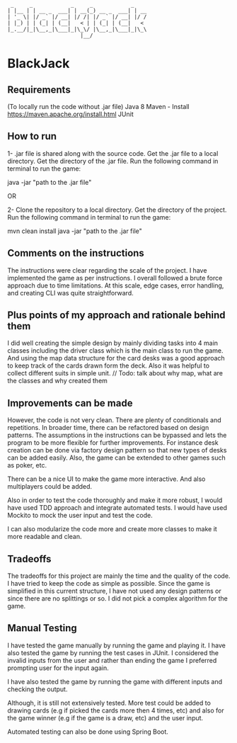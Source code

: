 ```
 _     _            _     _            _    
| |__ | | __ _  ___| | __(_) __ _  ___| | __
| '_ \| |/ _` |/ __| |/ /| |/ _` |/ __| |/ /
| |_) | | (_| | (__|   < | | (_| | (__|   < 
|_.__/|_|\__,_|\___|_|\_\/ |\__,_|\___|_|\_\
                       |__/                 
```

# BlackJack

## Requirements
(To locally run the code without .jar file)
Java 8
Maven -  Install https://maven.apache.org/install.html
JUnit

## How to run

1- .jar file is shared along with the source code. Get the .jar file to a local directory. 
Get the directory of the .jar file.  Run the following command in terminal to run the game:

java -jar "path to the .jar file"

OR 

2- Clone the repository to a local directory. Get the directory of the project.  Run the following command in terminal 
to run the game:

mvn clean install
java -jar "path to the .jar file"

## Comments on the instructions

The instructions were clear regarding the scale of the project. I have implemented the game as per instructions. 
I overall followed a brute force approach due to time limitations. At this scale, edge cases, error 
handling, and creating CLI was quite straightforward.

## Plus points of my approach and rationale behind them
I did well creating the simple design by mainly dividing tasks into 4 main classes including the driver class which is 
the main class to run the game. And using the map data structure for the card desks was a good approach to keep track 
of the cards drawn form the deck. Also it was helpful to collect different suits in simple unit.
// Todo: talk about why map, what are the classes and why created them



## Improvements can be made
However, the code is not very clean. There are plenty of conditionals and repetitions. In broader time, there can be 
refactored based on design patterns.
The assumptions in the instructions can be bypassed and lets the program to be more flexible for further improvements.
For instance desk creation can be done via factory design pattern so that new types of desks can be added easily.
Also, the game can be extended to other games such as poker, etc.

There can be a nice UI to make the game more interactive. And also multiplayers could be added.

Also in order to test the code thoroughly and make it more robust, I would have used TDD approach and integrate 
automated tests. I would have used Mockito to mock the user input and test the code. 

I can also modularize the code more and create more classes to make it more readable and clean.

## Tradeoffs
 
The tradeoffs for this project are mainly the time and the quality of the code. I have tried to keep the code as simple 
as possible. Since the game is simplified in this current structure, I have not used any design patterns or since there
are no splittings or so. I did not pick a complex algorithm for the game.


## Manual Testing
I have tested the game manually by running the game and playing it. I have also tested the game by running the test 
cases in JUnit. I considered the invalid inputs from the user and rather than ending the game I preferred prompting user 
for the input again.

I have also tested the game by running the game with different inputs and checking the output. 

Although, it is still not extensively tested. More test could be added to drawing cards (e.g if picked the cards more 
then 4 times, etc) and also for the game winner (e.g if the game is a draw, etc) and the user input. 

Automated testing can also be done using Spring Boot.
